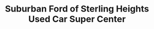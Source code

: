 ---
title: "Suburban Ford of Sterling Heights Used Car Super Center"
url: /sterling-heights/suburban-ford-of-sterling-heights-used-car-super-center/
shop: Autohaus
---